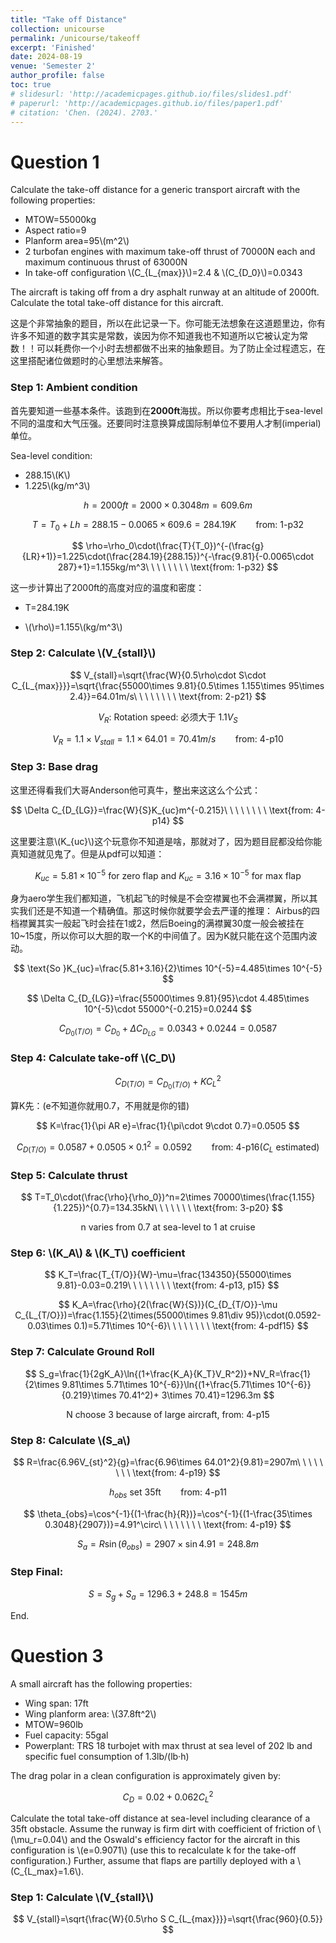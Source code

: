 ```yaml
---
title: "Take off Distance"
collection: unicourse
permalink: /unicourse/takeoff
excerpt: 'Finished'
date: 2024-08-19
venue: 'Semester 2'
author_profile: false
toc: true
# slidesurl: 'http://academicpages.github.io/files/slides1.pdf'
# paperurl: 'http://academicpages.github.io/files/paper1.pdf'
# citation: 'Chen. (2024). 2703.'
---
```


# Question 1

Calculate the take-off distance for a generic transport aircraft with the following properties:

- MTOW=55000kg
- Aspect ratio=9
- Planform area=95\\(m^2\\)
- 2 turbofan engines with maximum take-off thrust of 70000N each and maximum continuous thrust of 63000N
- In take-off configuration \\(C_{L_{max}}\\)=2.4 & \\(C_{D_0}\\)=0.0343

The aircraft is taking off from a dry asphalt runway at an altitude of 2000ft. Calculate the total take-off distance for this aircraft.

这是个非常抽象的题目，所以在此记录一下。你可能无法想象在这道题里边，你有许多不知道的数字其实是常数，诶因为你不知道我也不知道所以它被认定为常数！！可以耗费你一个小时去想都做不出来的抽象题目。为了防止全过程遗忘，在这里搭配诸位做题时的心里想法来解答。

### Step 1: Ambient condition

首先要知道一些基本条件。该跑到在**2000ft**海拔。所以你要考虑相比于sea-level不同的温度和大气压强。还要同时注意换算成国际制单位不要用人才制(imperial)单位。

Sea-level condition:

- 288.15\\(K\\)
- 1.225\\(kg/m^3\\)

$$
h=2000ft=2000\times 0.3048m=609.6m
$$

$$
T=T_0+Lh=288.15-0.0065\times 609.6=284.19K\ \ \ \ \ \ \ \ \text{from: 1-p32}
$$

$$
\rho=\rho_0\cdot(\frac{T}{T_0})^{-(\frac{g}{LR}+1)}=1.225\cdot(\frac{284.19}{288.15})^{-\frac{9.81}{-0.0065\cdot 287}+1}=1.155kg/m^3\ \ \ \ \ \ \ \ \text{from: 1-p32}
$$

这一步计算出了2000ft的高度对应的温度和密度：

- T=284.19K
  
- \\(\rho\\)=1.155\\(kg/m^3\\)

### Step 2: Calculate \\(V_{stall}\\)

$$
V_{stall}=\sqrt{\frac{W}{0.5\rho\cdot S\cdot C_{L_{max}}}}=\sqrt{\frac{55000\times 9.81}{0.5\times 1.155\times 95\times 2.4}}=64.01m/s\ \ \ \ \ \ \ \ \text{from: 2-p21}
$$

$$
V_R\text{: Rotation speed: 必须大于 }1.1V_S
$$

$$
V_R=1.1\times V_{stall}=1.1\times 64.01=70.41m/s\ \ \ \ \ \ \ \ \text{from: 4-p10}
$$

### Step 3: Base drag

这里还得看我们大哥Anderson他可真牛，整出来这这么个公式：

$$
\Delta C_{D_{LG}}=\frac{W}{S}K_{uc}m^{-0.215}\ \ \ \ \ \ \ \ \text{from: 4-p14}
$$

这里要注意\\(K_{uc}\\)这个玩意你不知道是啥，那就对了，因为题目屁都没给你能真知道就见鬼了。但是从pdf可以知道：

$$
K_{uc}=5.81\times 10^{-5}\text{ for zero flap and }K_{uc}=3.16\times 10^{-5}\text{ for max flap}
$$

身为aero学生我们都知道，飞机起飞的时候是不会空襟翼也不会满襟翼，所以其实我们还是不知道一个精确值。那这时候你就要学会去严谨的推理： Airbus的四档襟翼其实一般起飞时会挂在1或2，然后Boeing的满襟翼30度一般会被挂在10~15度，所以你可以大胆的取一个K的中间值了。因为K就只能在这个范围内波动。

$$
\text{So }K_{uc}=\frac{5.81+3.16}{2}\times 10^{-5}=4.485\times 10^{-5}
$$

$$
\Delta C_{D_{LG}}=\frac{55000\times 9.81}{95}\cdot 4.485\times 10^{-5}\cdot 55000^{-0.215}=0.0244
$$

$$
C_{D_0(T/O)}=C_{D_0}+\Delta C_{D_{LG}}=0.0343+0.0244=0.0587
$$

### Step 4:  Calculate take-off \\(C_D\\)

$$
C_{D(T/O)}=C_{D_0(T/O)}+KC_L^2
$$

算K先：(e不知道你就用0.7，不用就是你的错)

$$
K=\frac{1}{\pi AR e}=\frac{1}{\pi\cdot 9\cdot 0.7}=0.0505
$$

$$
C_{D(T/O)}=0.0587+0.0505\times 0.1^2=0.0592\ \ \ \ \ \ \ \ \text{from: 4-p16(}C_L\text{ estimated)}
$$

### Step 5: Calculate thrust

$$
T=T_0\cdot(\frac{\rho}{\rho_0})^n=2\times 70000\times(\frac{1.155}{1.225})^{0.7}=134.35kN\ \ \ \ \ \ \ \text{from: 3-p20}
$$

$$
\text{n varies from 0.7 at sea-level to 1 at cruise}
$$

### Step 6: \\(K_A\\) & \\(K_T\\) coefficient

$$
K_T=\frac{T_{T/O}}{W}-\mu=\frac{134350}{55000\times 9.81}-0.03=0.219\ \ \ \ \ \ \ \ \text{from: 4-p13, p15}
$$

$$
K_A=\frac{\rho}{2(\frac{W}{S})}(C_{D_{T/O}}-\mu C_{L_{T/O}})=\frac{1.155}{2\times(55000\times 9.81\div 95)}\cdot(0.0592-0.03\times 0.1)=5.71\times 10^{-6}\ \ \ \ \ \ \ \ \text{from: 4-pdf15}
$$

### Step 7: Calculate Ground Roll

$$
S_g=\frac{1}{2gK_A}\ln{(1+\frac{K_A}{K_T}V_R^2)}+NV_R=\frac{1}{2\times 9.81\times 5.71\times 10^{-6}}\ln{(1+\frac{5.71\times 10^{-6}}{0.219}\times 70.41^2)+ 3\times 70.41}=1296.3m
$$

$$
\text{N choose 3 because of large aircraft, from: 4-p15}
$$

### Step 8: Calculate \\(S_a\\)

$$
R=\frac{6.96V_{st}^2}{g}=\frac{6.96\times 64.01^2}{9.81}=2907m\ \ \ \ \ \ \ \ \text{from: 4-p19}
$$

$$
h_{obs}\text{ set 35ft}\ \ \ \ \ \ \ \ \text{from: 4-p11}
$$

$$
\theta_{obs}=\cos^{-1}{(1-\frac{h}{R})}=\cos^{-1}{(1-\frac{35\times 0.3048}{2907})}=4.91^\circ\ \ \ \ \ \ \ \ \text{from: 4-p19}
$$

$$
S_a=R\sin(\theta_{obs})=2907\times \sin{4.91}=248.8m
$$

### Step Final:

$$
S=S_g+S_a=1296.3+248.8=1545m
$$


End.


# Question 3

A small aircraft has the following properties:

- Wing span: 17ft
- Wing planform area: \\(37.8ft^2\\)
- MTOW=960lb
- Fuel capacity: 55gal
- Powerplant: TRS 18 turbojet with max thrust at sea level of 202 lb and specific fuel consumption of 1.3lb/(lb·h)

The drag polar in a clean configuration is approximately given by:

$$
C_D=0.02+0.062C_L^2
$$

Calculate the total take-off distance at sea-level including clearance of a 35ft obstacle. Assume the runway is firm dirt with coefficient of friction of \\(\mu_r=0.04\\) and the Oswald's efficiency factor for the aircraft in this configuration is \\(e=0.9071\\) (use this to recalculate k for the take-off configuration.) Further, assume that flaps are partilly deployed with a \\(C_{L_max}=1.6\\).

### Step 1: Calculate \\(V_{stall}\\)

$$
V_{stall}=\sqrt{\frac{W}{0.5\rho S C_{L_{max}}}}=\sqrt{\frac{960}{0.5}}
$$

